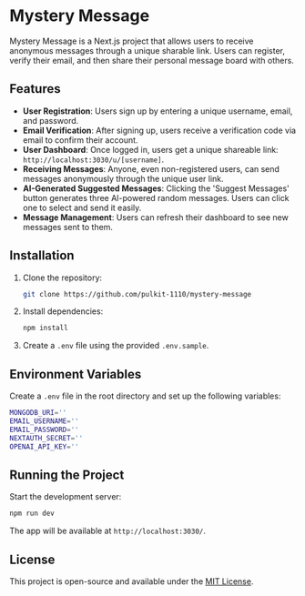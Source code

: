 # Mystery Message

Mystery Message is a Next.js project that allows users to receive anonymous messages through a unique sharable link. Users can register, verify their email, and then share their personal message board with others.

## Features

- **User Registration**: Users sign up by entering a unique username, email, and password.
- **Email Verification**: After signing up, users receive a verification code via email to confirm their account.
- **User Dashboard**: Once logged in, users get a unique shareable link: `http://localhost:3030/u/[username]`.
- **Receiving Messages**: Anyone, even non-registered users, can send messages anonymously through the unique user link.
- **AI-Generated Suggested Messages**: Clicking the 'Suggest Messages' button generates three AI-powered random messages. Users can click one to select and send it easily.
- **Message Management**: Users can refresh their dashboard to see new messages sent to them.

## Installation

1. Clone the repository:
   ```sh
   git clone https://github.com/pulkit-1110/mystery-message
   ```
2. Install dependencies:
   ```sh
   npm install
   ```
3. Create a `.env` file using the provided `.env.sample`.

## Environment Variables

Create a `.env` file in the root directory and set up the following variables:

```sh
MONGODB_URI=''
EMAIL_USERNAME=''
EMAIL_PASSWORD=''
NEXTAUTH_SECRET=''
OPENAI_API_KEY=''
```

## Running the Project

Start the development server:

```sh
npm run dev
```

The app will be available at `http://localhost:3030/`.

## License

This project is open-source and available under the [MIT License](https://github.com/pulkit-1110/mystery-message?tab=MIT-1-ov-file#readme).
